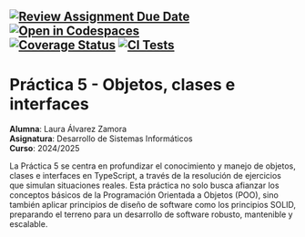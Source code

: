 [![Review Assignment Due Date](https://classroom.github.com/assets/deadline-readme-button-22041afd0340ce965d47ae6ef1cefeee28c7c493a6346c4f15d667ab976d596c.svg)](https://classroom.github.com/a/FTPDI46d)
[![Open in Codespaces](https://classroom.github.com/assets/launch-codespace-2972f46106e565e64193e422d61a12cf1da4916b45550586e14ef0a7c637dd04.svg)](https://classroom.github.com/open-in-codespaces?assignment_repo_id=18344662) <br>
[![Coverage Status](https://coveralls.io/repos/github/ULL-ESIT-INF-DSI-2425/prct05-objects-classes-interfaces-alu0101349824/badge.svg?branch=main)](https://coveralls.io/github/ULL-ESIT-INF-DSI-2425/prct05-objects-classes-interfaces-alu0101349824?branch=main)
[![CI Tests](https://github.com/ULL-ESIT-INF-DSI-2425/prct05-objects-classes-interfaces-alu0101349824/actions/workflows/ci.yml/badge.svg)](https://github.com/ULL-ESIT-INF-DSI-2425/prct05-objects-classes-interfaces-alu0101349824/actions/workflows/ci.yml)
---
# Práctica 5 - Objetos, clases e interfaces

**Alumna**: Laura Álvarez Zamora <br>
**Asignatura**: Desarrollo de Sistemas Informáticos <br>
**Curso**: 2024/2025 <br>


La Práctica 5 se centra en profundizar el conocimiento y manejo de objetos, clases e interfaces en TypeScript, a través de la resolución de ejercicios que simulan situaciones reales. Esta práctica no solo busca afianzar los conceptos básicos de la Programación Orientada a Objetos (POO), sino también aplicar principios de diseño de software como los principios SOLID, preparando el terreno para un desarrollo de software robusto, mantenible y escalable.
